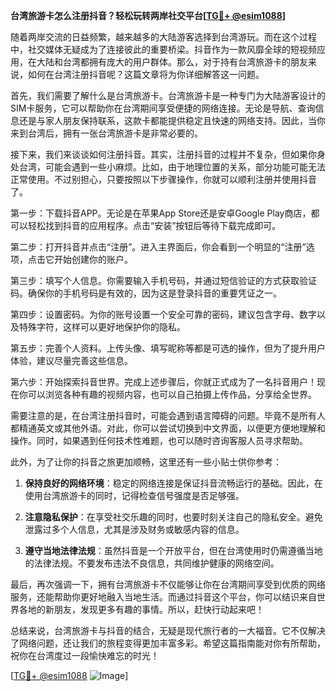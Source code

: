 **台湾旅游卡怎么注册抖音？轻松玩转两岸社交平台[[TG💪+ @esim1088](https://t.me/s/esim1088)]**

随着两岸交流的日益频繁，越来越多的大陆游客选择到台湾游玩。而在这个过程中，社交媒体无疑成为了连接彼此的重要桥梁。抖音作为一款风靡全球的短视频应用，在大陆和台湾都拥有庞大的用户群体。那么，对于持有台湾旅游卡的朋友来说，如何在台湾注册抖音呢？这篇文章将为你详细解答这一问题。

首先，我们需要了解什么是台湾旅游卡。台湾旅游卡是一种专门为大陆游客设计的SIM卡服务，它可以帮助你在台湾期间享受便捷的网络连接。无论是导航、查询信息还是与家人朋友保持联系，这款卡都能提供稳定且快速的网络支持。因此，当你来到台湾后，拥有一张台湾旅游卡是非常必要的。

接下来，我们来谈谈如何注册抖音。其实，注册抖音的过程并不复杂，但如果你身处台湾，可能会遇到一些小麻烦。比如，由于地理位置的关系，部分功能可能无法正常使用。不过别担心，只要按照以下步骤操作，你就可以顺利注册并使用抖音了。

第一步：下载抖音APP。无论是在苹果App Store还是安卓Google Play商店，都可以轻松找到抖音的应用程序。点击“安装”按钮后等待下载完成即可。

第二步：打开抖音并点击“注册”。进入主界面后，你会看到一个明显的“注册”选项，点击它开始创建你的账户。

第三步：填写个人信息。你需要输入手机号码，并通过短信验证的方式获取验证码。确保你的手机号码是有效的，因为这是登录抖音的重要凭证之一。

第四步：设置密码。为你的账号设置一个安全可靠的密码，建议包含字母、数字以及特殊字符，这样可以更好地保护你的隐私。

第五步：完善个人资料。上传头像、填写昵称等都是可选的操作，但为了提升用户体验，建议尽量完善这些信息。

第六步：开始探索抖音世界。完成上述步骤后，你就正式成为了一名抖音用户！现在你可以浏览各种有趣的视频内容，也可以自己拍摄上传作品，分享给全世界。

需要注意的是，在台湾注册抖音时，可能会遇到语言障碍的问题。毕竟不是所有人都精通英文或其他外语。对此，你可以尝试切换到中文界面，以便更方便地理解和操作。同时，如果遇到任何技术性难题，也可以随时咨询客服人员寻求帮助。

此外，为了让你的抖音之旅更加顺畅，这里还有一些小贴士供你参考：

1. **保持良好的网络环境**：稳定的网络连接是保证抖音流畅运行的基础。因此，在使用台湾旅游卡的同时，记得检查信号强度是否足够强。
   
2. **注意隐私保护**：在享受社交乐趣的同时，也要时刻关注自己的隐私安全。避免泄露过多个人信息，尤其是涉及财务或敏感内容的信息。

3. **遵守当地法律法规**：虽然抖音是一个开放平台，但在台湾使用时仍需遵循当地的法律法规。不要发布违法不良信息，共同维护健康的网络空间。

最后，再次强调一下，拥有台湾旅游卡不仅能够让你在台湾期间享受到优质的网络服务，还能帮助你更好地融入当地生活。而通过抖音这个平台，你可以结识来自世界各地的新朋友，发现更多有趣的事情。所以，赶快行动起来吧！

总结来说，台湾旅游卡与抖音的结合，无疑是现代旅行者的一大福音。它不仅解决了网络问题，还让我们的旅程变得更加丰富多彩。希望这篇指南能对你有所帮助，祝你在台湾度过一段愉快难忘的时光！

[[TG💪+ @esim1088](https://t.me/s/esim1088) ![Image](https://i.postimg.cc/4NQfJmqS/Snipaste-2025-05-13-00-14-12.png)]